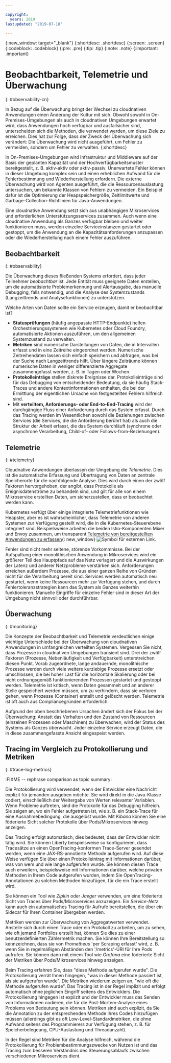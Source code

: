 ```yaml
---

copyright:
  years: 2019
lastupdated: "2019-07-18"

---
```


{:new_window: target="_blank"}
{:shortdesc: .shortdesc}
{:screen: .screen}
{:codeblock: .codeblock}
{:pre: .pre}
{:tip: .tip}
{:note: .note}
{:important: .important}

# Beobachtbarkeit, Telemetrie und Überwachung
{: #observability-cn}

In Bezug auf die Überwachung bringt der Wechsel zu cloudnativen Anwendungen einen Änderung der Kultur mit sich. Obwohl sowohl in On-Premises-Umgebungen als auch in cloudnativen Umgebungen erwartet wird, dass Anwendungen hoch verfügbar und ausfallsicher sind, unterscheiden sich die Methoden, die verwendet werden, um diese Ziele zu erreichen. Dies hat zur Folge, dass der Zweck der Überwachung sich verändert: Die Überwachung wird nicht ausgeführt, um Fehler zu vermeiden, sondern um Fehler zu verwalten. 
{:shortdesc}

In On-Premises-Umgebungen wird Infrastruktur und Middleware auf der Basis der geplanten Kapazität und der Hochverfügbarkeitsmuster bereitgestellt, z. B. aktiv-aktiv oder aktiv-passiv. Unerwartete Fehler können in dieser Umgebung komplex sein und einen erheblichen Aufwand für die Fehlerbestimmung und Wiederherstellung erfordern. Die externe Überwachung wird von Agenten ausgeführt, die die Ressourcenauslastung untersuchen, um bekannte Klassen von Fehlern zu vermeiden. Ein Beispiel dafür ist die Optimierung der Heapspeichergröße, Zeitlimitwerte und Garbage-Collection-Richtlinien für Java-Anwendungen.

Eine cloudnative Anwendung setzt sich aus unabhängigen Mikroservices und erforderlichen Unterstützungsservices zusammen. Auch wenn eine cloudnative Anwendung als Ganzes verfügbar bleiben und weiter funktionieren muss, werden einzelne Serviceinstanzen gestartet oder gestoppt, um die Anwendung an die Kapazitätsanforderungen anzupassen oder die Wiederherstellung nach einem Fehler auszuführen. 

## Beobachtbarkeit
{: #observability}

Die Überwachung dieses fließenden Systems erfordert, dass jeder Teilnehmer *beobachtbar* ist. Jede Entität muss geeignete Daten erstellen, um die automatisierte Problemerkennung und Alertausgabe, das manuelle Debugging, falls notwendig, und die Analyse des Systemzustands (Langzeittrends und Analysefunktionen) zu unterstützen.

Welche Arten von Daten sollte ein Service erzeugen, damit er beobachtbar ist?

* **Statusprüfungen** (häufig angepasste HTTP-Endpunkte) helfen Orchestrierungssystemen wie Kubernetes oder Cloud Foundry, automatisierte Aktionen auszuführen, um den allgemeinen Systemzustand zu verwalten.
* **Metriken** sind numerische Darstellungen von Daten, die in Intervallen erfasst und in eine Zeitreihe eingeordnet werden. Numerische Zeitreihendaten lassen sich einfach speichern und abfragen, was bei der Suche nach Langzeittrends hilft. Über längere Zeiträume können numerische Daten in weniger differenzierte Aggregate zusammengefasst werden, z. B. in Tagen oder Wochen.
* **Protokolleinträge** stellen diskrete Ereignisse dar. Protokolleinträge sind für das Debugging von entscheidender Bedeutung, da sie häufig Stack-Traces und andere Kontextinformationen enthalten, die bei der Ermittlung der eigentlichen Ursache von festgestellten Fehlern hilfreich sind.
* Mit **verteiltem, Anforderungs- oder End-to-End-Tracing** wird der durchgängige Fluss einer Anforderung durch das System erfasst. Durch das Tracing werden im Wesentlichen sowohl die Beziehungen zwischen Services (die Services, die die Anforderung berührt hat) als auch die Struktur der Arbeit erfasst, die das System durchläuft (synchrone oder asynchrone Verarbeitung, Child-of- oder Follows-from-Beziehungen).

## Telemetrie
{: #telemetry}

Cloudnative Anwendungen überlassen der Umgebung die *Telemetrie*. Dies ist die automatische Erfassung und Übertragung von Daten an zentrale Speicherorte für die nachfolgende Analyse. Dies wird durch einen der zwölf Faktoren hervorgehoben, der angibt, dass Protokolle als Ereignisdatenströme zu behandeln sind, und gilt für alle von einem Mikroservice erstellten Daten, um sicherzustellen, dass er beobachtet werden kann.

Kubernetes verfügt über einige integrierte Telemetriefunktionen wie Heapster, aber es ist wahrscheinlicher, dass Telemetrie von anderen Systemen zur Verfügung gestellt wird, die in die Kubernetes-Steuerebene integriert sind. Beispielsweise arbeiten die beiden Istio-Komponenten Mixer und Envoy zusammen, um transparent [Telemetrie von bereitgestellten Anwendungen zu erfassen](https://istio.io/docs/concepts/policies-and-telemetry/){: new_window} ![Symbol für externen Link](../icons/launch-glyph.svg "Symbol für externen Link").

Fehler sind nicht mehr seltene, störende Vorkommnisse. Bei der Aufspaltung einer monolithischen Anwendung in Mikroservices wird ein größerer Teil des Hauptpfads auf das Netz verlagert und die Auswirkungen der Latenz und anderer Netzprobleme verstärken sich. Anforderungen erreichen außerdem Prozesse, die aus einer ganzen Reihe von Gründen nicht für die Verarbeitung bereit sind. Services werden automatisch neu gestartet, wenn keine Ressourcen mehr zur Verfügung stehen, und durch Fehlertoleranzstrategien kann das System als Ganzes weiterhin funktionieren. Manuelle Eingriffe für einzelne Fehler sind in dieser Art der Umgebung nicht sinnvoll oder durchführbar.

## Überwachung
{: #monitoring}

Die Konzepte der Beobachtbarkeit und Telemetrie verdeutlichen einige wichtige Unterschiede bei der Überwachung von cloudnativen Anwendungen in umfangreichen verteilten Systemen. Vergessen Sie nicht, dass Prozesse in cloudnativen Umgebungen transient sind. Drei der zwölf Faktoren (Prozesse, Nebenläufigkeit und Verfügbarkeit) unterstreichen diesen Punkt. Vorab zugeordnete, lange andauernde, monolithische Prozesse werden durch viele weitere kurzlebige Prozesse ersetzt oder umschlossen, die bei hoher Last für die horizontale Skalierung oder bei nicht ordnungsgemäß funktionierenden Prozessen gestartet und gestoppt werden. Telemetrie ist kritisch, wenn Daten gesammelt und an anderer Stelle gespeichert werden müssen, um zu verhindern, dass sie verloren gehen, wenn Prozesse (Container) erstellt und gelöscht werden. Telemetrie ist oft auch aus Compliancegründen erforderlich. 

Aufgrund der oben beschriebenen Ursachen ändert sich der Fokus bei der Überwachung: Anstatt das Verhalten und den Zustand von Ressourcen (einzelnen Prozessen oder Maschinen) zu überwachen, wird der Status des Systems als Ganzes überwacht. Jeder einzelne Service erzeugt Daten, die in diese zusammengefasste Ansicht eingespeist werden.

## Tracing im Vergleich zu Protokollierung und Metriken
{: #trace-log-metrics}

:FIXME -- rephrase comparison as topic summary:

Die Protokollierung wird verwendet, wenn der Entwickler eine Nachricht explizit für jemanden ausgeben möchte. Sie wird direkt in die Java-Klasse codiert, einschließlich der Weitergabe von Werten relevanter Variablen. Wenn Probleme auftreten, sind die Protokolle für das Debugging hilfreich. Sie zeigen an, wo ein Fehler aufgetreten ist, wie z. B. ein Stack-Trace für eine Ausnahmebedingung, die ausgelöst wurde. Mit *Kibana* können Sie eine föderierte Sicht solcher Protokolle über Pods/Mikroservices hinweg anzeigen.

Das Tracing erfolgt automatisch; dies bedeutet, dass der Entwickler nicht tätig wird. Sie können Liberty beispielsweise so konfigurieren, dass Tracesätze an einen OpenTracing-konformen Trace-Server gesendet werden, wenn eine JAX-RS-annotierte Methode aufgerufen wird. Auf diese Weise verfügen Sie über einen Protokolleintrag mit Informationen darüber, was von wem und wie lange aufgerufen wurde. Sie können diesen Trace auch erweitern, beispielsweise mit Informationen darüber, welche privaten Methoden in Ihrem Code aufgerufen wurden, indem Sie OpenTracing-Annotationen zu solchen Methoden hinzufügen, für die ein Trace erstellt wird. 

Sie können ein Tool wie *Zipkin* oder *Jaeger* verwenden, um eine föderierte Sicht von Traces über Pods/Microservices anzuzeigen. Ein *Service-Netz* kann auch ein automatisches Tracing für Aufrufe bereitstellen, die über ein Sidecar für Ihren Container übergeben werden.  

Metriken werden zur Überwachung von Aggregatwerten verwendet. Anstelle sich durch einen Trace oder ein Protokoll zu arbeiten, um zu sehen, wie oft jemand Portfolios erstellt hat, können Sie dies zu einer benutzerdefinierten Zählermetrik machen. Sie können Ihre Bereitstellung so kennzeichnen, dass sie von *Prometheus* 'per Scraping erfasst' wird, z. B. wenn Sie in regelmäßigen Abständen den '/metrics'-URI für Ihre Pods aufrufen. Sie können dann mit einem Tool wie *Grafana* eine föderierte Sicht der Metriken über Pods/Mikroservices hinweg anzeigen.

Beim Tracing erfahren Sie, dass "diese Methode aufgerufen wurde". Die Protokollierung verrät Ihnen hingegen, "was in dieser Methode passiert ist, als sie aufgerufen wurde". Die Metriken wiederum zeigen an, "wie oft die Methode aufgerufen wurde". Das Tracing ist in der Regel implizit und erfolgt automatisch ohne jeglichen Eingriff seitens des Entwicklers. Die Protokollierung hingegen ist explizit und der Entwickler muss das Senden von Informationen codieren, die für die Post-Mortem-Analyse eines Problems von Bedeutung sein können. Metriken sind auch explizit, da Sie die Annotation zu der entsprechenden Methode Ihres Codes hinzufügen müssen (allerdings gibt es oft Low-Level-Standardmetriken, die ohne Aufwand seitens des Programmierers zur Verfügung stehen, z. B. für Speicherbelegeung, CPU-Auslastung und Threadanzahl).

In der Regel sind Metriken für die Analyse hilfreich, während die Protokollierung für Problembestimmungszwecke von Nutzen ist und das Tracing zum besseren Verständnis des Steuerungsablaufs zwischen verschiedenen Mikroservices dient.
